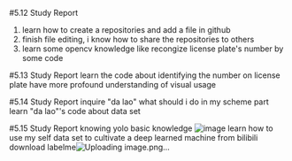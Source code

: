 #5.12 Study Report
1. learn how to create a repositories and add a file in github
2. finish file editing, i know how to share the repositories to others
3. learn some opencv knowledge like recongize license plate's number by some code

#5.13 Study Report
learn the code about identifying the number on license plate
have more profound understanding of visual usage

#5.14 Study Report
inquire "da lao" what should i do in my scheme part
learn "da lao"'s code about data set

#5.15 Study Report
knowing yolo basic knowledge
![image](https://github.com/OT114514/DailyStudy/assets/169598472/f329a29c-0227-405a-a7c3-16d495c306e9)
learn how to use my self data set to cultivate a deep learned machine from bilibili 
download labelme![Uploading image.png…]()
